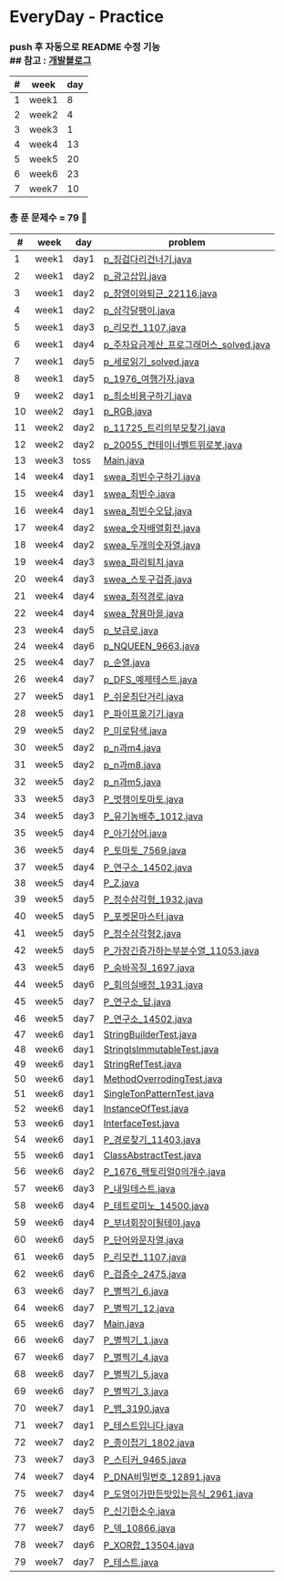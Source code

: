 # EveryDay - Practice
### push 후 자동으로 README 수정 기능 <br> ## 참고 : [개발블로그](https://koopi.tistory.com/86) 

| # | week | day |
|---|---|---| 
| 1 | week1 | 8 | 
| 2 | week2 | 4 | 
| 3 | week3 | 1 | 
| 4 | week4 | 13 | 
| 5 | week5 | 20 | 
| 6 | week6 | 23 | 
| 7 | week7 | 10 | 

### 총 푼 문제수 = 79 🎉

| # | week | day | problem |
| ------------- | ------------- | ------------- | ------------- |
| 1  | week1 | day1 | [p_징검다리건너기.java](src/week1/day1/p_징검다리건너기.java)|
| 2  | week1 | day2 | [p_광고삽입.java](src/week1/day2/p_광고삽입.java)|
| 3  | week1 | day2 | [p_창영이와퇴근_22116.java](src/week1/day2/p_창영이와퇴근_22116.java)|
| 4  | week1 | day2 | [p_삼각달팽이.java](src/week1/day2/p_삼각달팽이.java)|
| 5  | week1 | day3 | [p_리모컨_1107.java](src/week1/day3/p_리모컨_1107.java)|
| 6  | week1 | day4 | [p_주차요금계산_프로그래머스_solved.java](src/week1/day4/p_주차요금계산_프로그래머스_solved.java)|
| 7  | week1 | day5 | [p_세로읽기_solved.java](src/week1/day5/p_세로읽기_solved.java)|
| 8  | week1 | day5 | [p_1976_여행가자.java](src/week1/day5/p_1976_여행가자.java)|
| 9  | week2 | day1 | [p_최소비용구하기.java](src/week2/day1/p_최소비용구하기.java)|
| 10  | week2 | day1 | [p_RGB.java](src/week2/day1/p_RGB.java)|
| 11  | week2 | day2 | [p_11725_트리의부모찾기.java](src/week2/day2/p_11725_트리의부모찾기.java)|
| 12  | week2 | day2 | [p_20055_컨테이너벨트위로봇.java](src/week2/day2/p_20055_컨테이너벨트위로봇.java)|
| 13  | week3 | toss | [Main.java](src/week3/toss/Main.java)|
| 14  | week4 | day1 | [swea_최빈수구하기.java](src/week4/day1/swea_최빈수구하기.java)|
| 15  | week4 | day1 | [swea_최빈수.java](src/week4/day1/swea_최빈수.java)|
| 16  | week4 | day1 | [swea_최빈수오답.java](src/week4/day1/swea_최빈수오답.java)|
| 17  | week4 | day2 | [swea_숫자배열회전.java](src/week4/day2/swea_숫자배열회전.java)|
| 18  | week4 | day2 | [swea_두개의숫자열.java](src/week4/day2/swea_두개의숫자열.java)|
| 19  | week4 | day3 | [swea_파리퇴치.java](src/week4/day3/swea_파리퇴치.java)|
| 20  | week4 | day3 | [swea_스토구검증.java](src/week4/day3/swea_스토구검증.java)|
| 21  | week4 | day4 | [swea_최적경로.java](src/week4/day4/swea_최적경로.java)|
| 22  | week4 | day4 | [swea_창용마을.java](src/week4/day4/swea_창용마을.java)|
| 23  | week4 | day5 | [p_보급로.java](src/week4/day5/p_보급로.java)|
| 24  | week4 | day6 | [p_NQUEEN_9663.java](src/week4/day6/p_NQUEEN_9663.java)|
| 25  | week4 | day7 | [p_순열.java](src/week4/day7/p_순열.java)|
| 26  | week4 | day7 | [p_DFS_예제테스트.java](src/week4/day7/p_DFS_예제테스트.java)|
| 27  | week5 | day1 | [P_쉬운최단거리.java](src/week5/day1/P_쉬운최단거리.java)|
| 28  | week5 | day1 | [P_파이프옮기기.java](src/week5/day1/P_파이프옮기기.java)|
| 29  | week5 | day2 | [P_미로탐색.java](src/week5/day2/P_미로탐색.java)|
| 30  | week5 | day2 | [p_n과m4.java](src/week5/day2/p_n과m4.java)|
| 31  | week5 | day2 | [p_n과m8.java](src/week5/day2/p_n과m8.java)|
| 32  | week5 | day2 | [p_n과m5.java](src/week5/day2/p_n과m5.java)|
| 33  | week5 | day3 | [P_멋쟁이토마토.java](src/week5/day3/P_멋쟁이토마토.java)|
| 34  | week5 | day3 | [P_유기농배추_1012.java](src/week5/day3/P_유기농배추_1012.java)|
| 35  | week5 | day4 | [P_아기상어.java](src/week5/day4/P_아기상어.java)|
| 36  | week5 | day4 | [P_토마토_7569.java](src/week5/day4/P_토마토_7569.java)|
| 37  | week5 | day4 | [P_연구소_14502.java](src/week5/day4/P_연구소_14502.java)|
| 38  | week5 | day4 | [P_Z.java](src/week5/day4/P_Z.java)|
| 39  | week5 | day5 | [P_정수삼각형_1932.java](src/week5/day5/P_정수삼각형_1932.java)|
| 40  | week5 | day5 | [P_포켓몬마스터.java](src/week5/day5/P_포켓몬마스터.java)|
| 41  | week5 | day5 | [P_정수삼각형2.java](src/week5/day5/P_정수삼각형2.java)|
| 42  | week5 | day5 | [P_가장긴증가하는부분수열_11053.java](src/week5/day5/P_가장긴증가하는부분수열_11053.java)|
| 43  | week5 | day6 | [P_숨바꼭질_1697.java](src/week5/day6/P_숨바꼭질_1697.java)|
| 44  | week5 | day6 | [P_회의실배정_1931.java](src/week5/day6/P_회의실배정_1931.java)|
| 45  | week5 | day7 | [P_연구소_답.java](src/week5/day7/P_연구소_답.java)|
| 46  | week5 | day7 | [P_연구소_14502.java](src/week5/day7/P_연구소_14502.java)|
| 47  | week6 | day1 | [StringBuilderTest.java](src/week6/day1/StringBuilderTest.java)|
| 48  | week6 | day1 | [StringIsImmutableTest.java](src/week6/day1/StringIsImmutableTest.java)|
| 49  | week6 | day1 | [StringRefTest.java](src/week6/day1/StringRefTest.java)|
| 50  | week6 | day1 | [MethodOverrodingTest.java](src/week6/day1/MethodOverrodingTest.java)|
| 51  | week6 | day1 | [SingleTonPatternTest.java](src/week6/day1/SingleTonPatternTest.java)|
| 52  | week6 | day1 | [InstanceOfTest.java](src/week6/day1/InstanceOfTest.java)|
| 53  | week6 | day1 | [InterfaceTest.java](src/week6/day1/InterfaceTest.java)|
| 54  | week6 | day1 | [P_경로찾기_11403.java](src/week6/day1/P_경로찾기_11403.java)|
| 55  | week6 | day1 | [ClassAbstractTest.java](src/week6/day1/ClassAbstractTest.java)|
| 56  | week6 | day2 | [P_1676_팩토리얼0의개수.java](src/week6/day2/P_1676_팩토리얼0의개수.java)|
| 57  | week6 | day3 | [P_내일테스트.java](src/week6/day3/P_내일테스트.java)|
| 58  | week6 | day4 | [P_테트로미노_14500.java](src/week6/day4/P_테트로미노_14500.java)|
| 59  | week6 | day4 | [P_부녀회장이될테야.java](src/week6/day4/P_부녀회장이될테야.java)|
| 60  | week6 | day5 | [P_단어와문자열.java](src/week6/day5/P_단어와문자열.java)|
| 61  | week6 | day5 | [P_리모컨_1107.java](src/week6/day5/P_리모컨_1107.java)|
| 62  | week6 | day6 | [P_검증수_2475.java](src/week6/day6/P_검증수_2475.java)|
| 63  | week6 | day7 | [P_별찍기_6.java](src/week6/day7/P_별찍기_6.java)|
| 64  | week6 | day7 | [P_별찍기_12.java](src/week6/day7/P_별찍기_12.java)|
| 65  | week6 | day7 | [Main.java](src/week6/day7/Main.java)|
| 66  | week6 | day7 | [P_별찍기_1.java](src/week6/day7/P_별찍기_1.java)|
| 67  | week6 | day7 | [P_별찍기_4.java](src/week6/day7/P_별찍기_4.java)|
| 68  | week6 | day7 | [P_별찍기_5.java](src/week6/day7/P_별찍기_5.java)|
| 69  | week6 | day7 | [P_별찍기_3.java](src/week6/day7/P_별찍기_3.java)|
| 70  | week7 | day1 | [P_뱀_3190.java](src/week7/day1/P_뱀_3190.java)|
| 71  | week7 | day1 | [P_테스트입니다.java](src/week7/day1/P_테스트입니다.java)|
| 72  | week7 | day2 | [P_종이접기_1802.java](src/week7/day2/P_종이접기_1802.java)|
| 73  | week7 | day3 | [P_스티커_9465.java](src/week7/day3/P_스티커_9465.java)|
| 74  | week7 | day4 | [P_DNA비밀번호_12891.java](src/week7/day4/P_DNA비밀번호_12891.java)|
| 75  | week7 | day4 | [P_도영이가만든맛있는음식_2961.java](src/week7/day4/P_도영이가만든맛있는음식_2961.java)|
| 76  | week7 | day5 | [P_신기한소수.java](src/week7/day5/P_신기한소수.java)|
| 77  | week7 | day6 | [P_덱_10866.java](src/week7/day6/P_덱_10866.java)|
| 78  | week7 | day6 | [P_XOR합_13504.java](src/week7/day6/P_XOR합_13504.java)|
| 79  | week7 | day7 | [P_테스트.java](src/week7/day7/P_테스트.java)|
